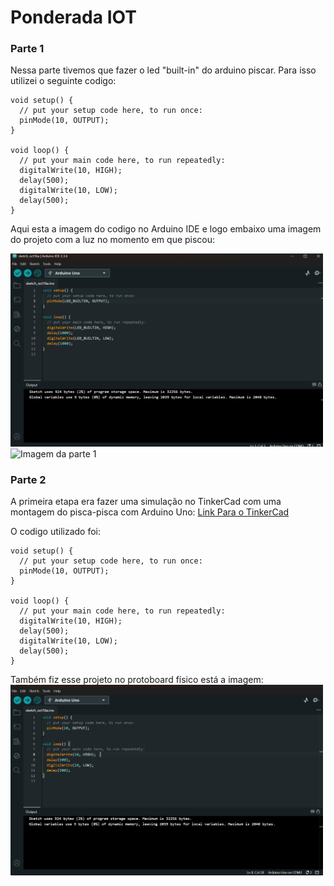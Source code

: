 # Ponderada IOT
### Parte 1 
Nessa parte tivemos que fazer o led "built-in" do arduino piscar. Para isso utilizei o seguinte codigo:
``` 
void setup() {
  // put your setup code here, to run once:
  pinMode(10, OUTPUT);
}

void loop() {
  // put your main code here, to run repeatedly:
  digitalWrite(10, HIGH);  
  delay(500);                      
  digitalWrite(10, LOW);   
  delay(500);                      
}
```
Aqui esta a imagem do codigo no Arduino IDE e logo embaixo uma imagem do projeto com a luz no momento em que piscou: 

<img src="Screenshot 2025-10-16 085349.png" alt="Imagem do codigo" style="width: 500px;">
<img src="IMG_2198.jpg" alt="Imagem da parte 1" style="width: 500px;">

### Parte 2
A primeira etapa era fazer uma simulação no TinkerCad com uma montagem do pisca-pisca com Arduino Uno: 
[Link Para o TinkerCad](https://www.tinkercad.com/things/3zBGBH4CGx5/editel?sharecode=ddXuFrDDaOcI5fOJxKuq4ZYj2Wlr_dqNsPmPuoCqTLI)

O codigo utilizado foi:
```
void setup() {
  // put your setup code here, to run once:
  pinMode(10, OUTPUT);
}

void loop() {
  // put your main code here, to run repeatedly:
  digitalWrite(10, HIGH);  
  delay(500);                      
  digitalWrite(10, LOW);   
  delay(500);                      
}
```
Também fiz esse projeto no protoboard físico está a imagem:
<img src="Screenshot 2025-10-16 134053.png" alt="Imagem da parte 2" style="width: 500px;">
